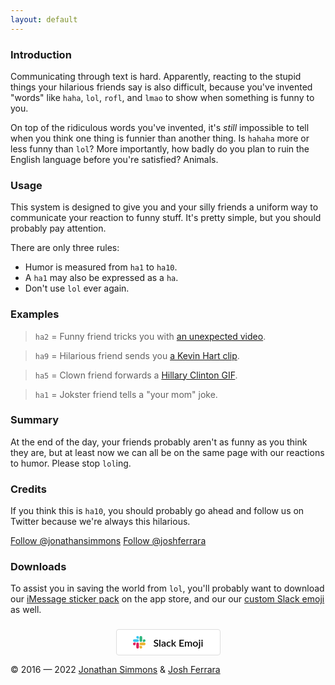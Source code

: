 ```yaml
---
layout: default
---
```


### Introduction
Communicating through text is hard. Apparently, reacting to the stupid things your hilarious friends say is also difficult, because you've invented "words" like `haha`, `lol`, `rofl`, and `lmao` to show when something is funny to you. 

On top of the ridiculous words you've invented, it's _still_ impossible to tell when you think one thing is funnier than another thing. Is `hahaha` more or less funny than `lol`? More importantly, how badly do you plan to ruin the English language before you're satisfied? Animals.

### Usage
This system is designed to give you and your silly friends a uniform way to communicate your reaction to funny stuff. It's pretty simple, but you should probably pay attention.

There are only three rules: 

- Humor is measured from `ha1` to `ha10`.
- A `ha1` may also be expressed as a `ha`.
- Don't use `lol` ever again.

### Examples

> `ha2` = Funny friend tricks you with [an unexpected video](https://youtu.be/dQw4w9WgXcQ).

> `ha9` = Hilarious friend sends you [a Kevin Hart clip](https://youtu.be/NFvOdmTF57c).

> `ha5` = Clown friend forwards a [Hillary Clinton GIF](http://i.giphy.com/bSjzF3P9vMFZ6.gif).

> `ha1` = Jokster friend tells a "your mom" joke.

### Summary
At the end of the day, your friends probably aren't as funny as you think they are, but at least now we can all be on the same page with our reactions to humor. Please stop `lol`ing.

### Credits
If you think this is `ha10`, you should probably go ahead and follow us on Twitter because we're always this hilarious. 

<a class="twitter-follow-button" data-size="large" data-show-count="false" href="https://twitter.com/jonathansimmons">Follow @jonathansimmons</a>
<a class="twitter-follow-button" data-size="large" data-show-count="false" href="https://twitter.com/joshferrara">Follow @joshferrara</a>

### Downloads
To assist you in saving the world from `lol`, you'll probably want to download our [iMessage sticker pack](https://itunes.apple.com/us/app/the-haha-scale-sticker-pack/id1158631658?mt=8) on the app store, and our our [custom Slack emoji](https://hahascale.lol/haha-scale-slack-emoji.zip) as well.

<a href="https://itunes.apple.com/us/app/the-haha-scale-sticker-pack/id1158631658?mt=8" style="display:inline-block;overflow:hidden;background:url(https://linkmaker.itunes.apple.com/images/badges/en-us/badge_appstore-lrg.svg) no-repeat;width:165px;height:40px;"></a> <a href="https://hahascale.lol/haha-scale-slack-emoji.zip" style="align-items:center;color:#000;background-color:#fff;border:1px solid #ddd;border-radius:4px;display:inline-flex;font-family:Lato, sans-serif;font-size:16px;font-weight:600;height:40px;justify-content:center;text-decoration:none;width:165px"><svg xmlns="http://www.w3.org/2000/svg" style="height:20px;width:20px;margin-right:12px" viewBox="0 0 122.8 122.8"><path d="M25.8 77.6c0 7.1-5.8 12.9-12.9 12.9S0 84.7 0 77.6s5.8-12.9 12.9-12.9h12.9v12.9zm6.5 0c0-7.1 5.8-12.9 12.9-12.9s12.9 5.8 12.9 12.9v32.3c0 7.1-5.8 12.9-12.9 12.9s-12.9-5.8-12.9-12.9V77.6z" fill="#e01e5a"></path><path d="M45.2 25.8c-7.1 0-12.9-5.8-12.9-12.9S38.1 0 45.2 0s12.9 5.8 12.9 12.9v12.9H45.2zm0 6.5c7.1 0 12.9 5.8 12.9 12.9s-5.8 12.9-12.9 12.9H12.9C5.8 58.1 0 52.3 0 45.2s5.8-12.9 12.9-12.9h32.3z" fill="#36c5f0"></path><path d="M97 45.2c0-7.1 5.8-12.9 12.9-12.9s12.9 5.8 12.9 12.9-5.8 12.9-12.9 12.9H97V45.2zm-6.5 0c0 7.1-5.8 12.9-12.9 12.9s-12.9-5.8-12.9-12.9V12.9C64.7 5.8 70.5 0 77.6 0s12.9 5.8 12.9 12.9v32.3z" fill="#2eb67d"></path><path d="M77.6 97c7.1 0 12.9 5.8 12.9 12.9s-5.8 12.9-12.9 12.9-12.9-5.8-12.9-12.9V97h12.9zm0-6.5c-7.1 0-12.9-5.8-12.9-12.9s5.8-12.9 12.9-12.9h32.3c7.1 0 12.9 5.8 12.9 12.9s-5.8 12.9-12.9 12.9H77.6z" fill="#ecb22e"></path></svg>Slack Emoji</a>

<span class="copyright">&copy; 2016 — 2022 [Jonathan Simmons](http://jonathandsimmons.com/) & [Josh Ferrara](http://joshferrara.com)</span>
